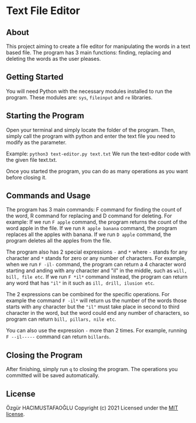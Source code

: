 
# Text File Editor

## About

This project aiming to create a file editor for manipulating the words in a text based file. The program has 3 main functions: finding, replacing and deleting the words as the user pleases.

## Getting Started

You will need Python with the necessary modules installed to run the program. These modules are: `sys`, `fileinput` and `re` libraries.

## Starting the Program

Open your terminal and simply locate the folder of the program. Then, simply call the program with python and enter the text file you need to modify as the parameter. 

Example: `python3 text-editor.py text.txt` We run the text-editor code with the given file text.txt.

Once you started the program, you can do as many operations as you want before closing it.

## Commands and Usage  

The program has 3 main commands: F command for finding the count of the  word, R command for replacing and D command for deleting. For example: If we run `F apple` command, the program returns the count of the word apple in the file. If we run `R apple banana` command, the program replaces all the apples with banana. If we run `D apple` command, the program deletes all the apples from the file. 

The program also has 2 special expressions `-` and `*` where `-` stands for any character and `*` stands for zero or any number of characters. For example, when we run `F -il-` command, the program can return a 4 character word starting and anding with any character and "il" in the middle, such as `will, bill, file etc`. If we run `F *il*` command instead, the program can return any word that has `"il"` in it such as `ill, drill, ilusion etc`. 

The 2 expressions can be combined for the specific operations. For example the command `F -il*` will return us the number of the words those starts with any character but the `"il"` must take place in second to third character in the word, but the word could end any number of characters, so program can return `bill, pillars, nile etc`.

You can also use the expression `-` more than 2 times. For example, running `F --il-----` command can return `billards`.

## Closing the Program

After finishing, simply run `q` to closing the program. The operations you committed will be saved automatically.


## License

Özgür HACIMUSTAFAOĞLU
Copyright (c) 2021
Licensed under the [MIT license](LICENSE).
